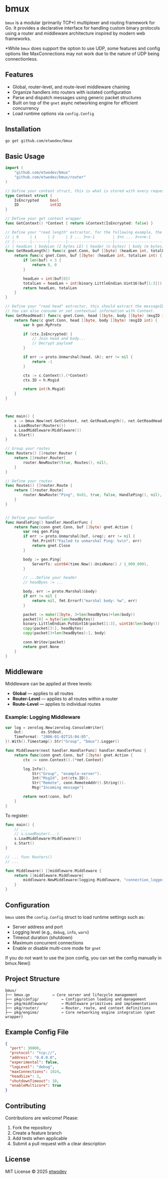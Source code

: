 # bmux

`bmux` is a modular (primarily TCP*) multiplexer and routing framework for Go. It provides a declarative interface for handling custom binary protocols using a router and middleware architecture inspired by modern web frameworks.

*While `bmux` does support the option to use UDP, some features and config options like MaxConnections may not work due to the nature of UDP being connectionless.

## Features

* Global, router-level, and route-level middleware chaining
* Organize handlers into routers with isolated configuration
* Parse and dispatch messages using generic packet structures
* Built on top of the `gnet` async networking engine for efficient concurrency
* Load runtime options via `config.Config`

## Installation

```bash
go get github.com/etwodev/bmux
```

## Basic Usage

```go
import (
	"github.com/etwodev/bmux"
	"github.com/etwodev/bmux/router"
)

// Define your context struct, this is what is stored with every request
type Context struct {
	IsEncrypted     bool
	ID              int32
}

// Define your get context wrapper
func GetContext() *Context { return &Context{IsEncrypted: false} }

// Define your "read length" extractor, for the following example, the packet is:
// | 0     | 1     | 2     | 3 ... 3+n-1        | 3+n ... 3+n+m-1     |
// |-------|-------|-------|--------------------|----------------------|
// | headLen | bodyLen (2 bytes LE) | header (n bytes) | body (m bytes) |
func GetReadLength() func(c gnet.Conn, buf []byte) (headLen int, totalLen int) {
	return func(c gnet.Conn, buf []byte) (headLen int, totalLen int) {
		if len(buf) < 3 {
			return 0, 0
		}

		headLen = int(buf[0])
		totalLen = headLen + int(binary.LittleEndian.Uint16(buf[1:3]))
		return headLen, totalLen
	}
}

// Define your "read head" extractor, this should extract the messageID or "identifier" from the packet
// You can also consume or set contextual information with Context.
func GetReadHead() func(c gnet.Conn, head []byte, body []byte) (msgID int) {
	return func(c gnet.Conn, head []byte, body []byte) (msgID int) {
		var h gen.MyProto

		if (ctx.IsEncrypted) {
			// Join head and body...
			// Decrypt payload
		}

		if err := proto.Unmarshal(head, &h); err != nil {
			return -1
		}

		ctx := c.Context().(*Context)
		ctx.ID = h.Msgid

		return int(h.Msgid)
	}
}



func main() {
	s := bmux.New(net.GetContext, net.GetReadLength(), net.GetReadHead(), nil)
	s.LoadRouter(Routers())
	s.LoadMiddleware(Middleware())
	s.Start()
}

// Group your routes
func Routers() []router.Router {
	return []router.Router{
		router.NewRouter(true, Routes(), nil),
	}
}

// Define your routes
func Routes() []router.Route {
	return []router.Route{
		router.NewRoute("Ping", 0x01, true, false, HandlePing(), nil),
	}
}


// Define your handler
func HandlePing() handler.HandlerFunc {
	return func(conn gnet.Conn, buf []byte) gnet.Action {
		var req gen.Ping
		if err := proto.Unmarshal(buf, &req); err != nil {
			fmt.Printf("Failed to unmarshal Ping: %v\n", err)
			return gnet.Close
		}

		body := gen.Ping{
			ServerTs: uint64(time.Now().UnixNano() / 1_000_000),
		}

		// ...Define your header
		// headByes := ...

		body, err := proto.Marshal(&body)
		if err != nil {
			return nil, fmt.Errorf("marshal body: %w", err)
		}

		packet := make([]byte, 3+len(headBytes)+len(body))
		packet[0] = byte(len(headBytes))
		binary.LittleEndian.PutUint16(packet[1:3], uint16(len(body)))
		copy(packet[3:], headBytes)
		copy(packet[3+len(headBytes):], body)

		conn.Writev(packet)
		return gnet.None
	}
}

```

## Middleware

Middleware can be applied at three levels:

* **Global** — applies to all routes
* **Router-Level** — applies to all routes within a router
* **Route-Level** — applies to individual routes

### Example: Logging Middleware

```go
var log = zerolog.New(zerolog.ConsoleWriter{
	Out:        os.Stdout,
	TimeFormat: "2006-01-02T15:04:05",
}).With().Timestamp().Str("Group", "bmux").Logger()

func Middleware(next handler.HandlerFunc) handler.HandlerFunc {
	return func(conn gnet.Conn, buf []byte) gnet.Action {
		ctx := conn.Context().(*net.Context)

		log.Info().
			Str("Group", "example-server").
			Int("MsgId", int(ctx.ID)).
			Str("Remote", conn.RemoteAddr().String()).
			Msg("Incoming message")

		return next(conn, buf)
	}
}
```

To register:

```go
func main() {
	// ...
	// s.LoadRouter(...)
	s.LoadMiddleware(Middleware())
	s.Start()
}

// ... func Routers()
// ...

func Middleware() []middleware.Middleware {
	return []middleware.Middleware{
		middleware.NewMiddleware(logging.Middleware, "connection_logger", true, true),
	}
}
```

## Configuration

`bmux` uses the `config.Config` struct to load runtime settings such as:

* Server address and port
* Logging level (e.g., `debug`, `info`, `warn`)
* Timeout duration (shutdown)
* Maximum concurrent connections
* Enable or disable multi-core mode for `gnet`

If you do not want to use the json config, you can set the config manually in bmux.New()

## Project Structure

```
bmux/
├── bmux.go          → Core server and lifecycle management
├── pkg/config/          → Configuration loading and management
├── pkg/middleware/      → Middleware primitives and implementations
├── pkg/router/          → Router, route, and context definitions
├── pkg/engine/          → Core networking engine integration (gnet wrapper)
```

## Example Config File

```json
{
  "port": 30000,
  "protocol": "tcp://",
  "address": "0.0.0.0",
  "experimental": false,
  "logLevel": "debug",
  "maxConnections": 1024,
  "headSize": 3,
  "shutdownTimeout": 10,
  "enableMulticore": true
}
```

## Contributing

Contributions are welcome! Please:

1. Fork the repository
2. Create a feature branch
3. Add tests when applicable
4. Submit a pull request with a clear description

## License

MIT License © 2025 [etwodev](https://github.com/etwodev)
